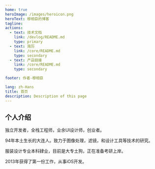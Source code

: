 ```yaml
---
home: true
heroImage: /images/heroicon.png
heroText: 穆相臣的博客
tagline: 
actions:
  - text: 技术文档
    link: /devlog/README.md
    type: primary
  - text: 简历
    link: /core/README.md
    type: secondary
  - text: 产品链接
    link: /core/README.md
    type: secondary

footer: 作者-穆相臣

lang: zh-Hans
title: 首页
description: Description of this page
---
```


## 个人介绍

独立开发者，全栈工程师，业余UI设计师，创业者。

94年本土生长的大连人。致力于图像处理，滤镜，和设计工具等技术的研究。

服装设计专业本科肄业，目前是大专土狗，正在准备考研上岸。

2013年获得了第一份工作，从事iOS开发。